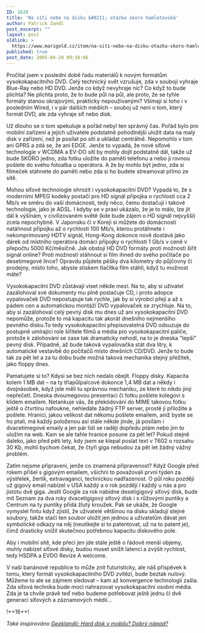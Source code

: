 ```yaml
---
ID: 1628
title: 'Na síti nebo na disku &#8211; otázka skoro hamletovská'
author: Patrick Zandl
post_excerpt: ""
layout: post
oldlink: >
  https://www.marigold.cz/item/na-siti-nebo-na-disku-otazka-skoro-hamletovska
published: true
post_date: 2005-04-28 09:38:06
---
```

<p>Pročítal jsem v poslední době řadu materiálů k novým formátům vysokokapacitního DVD. Celý technický svět vzrušuje, zda v souboji vyhraje Blue-Ray nebo HD DVD. Jenže co když nevyhraje nic? Co když to bude plichta? Ne plichta proto, že to bude půl na půl, ale proto, že se tyhle formáty stanou okrajovými, prakticky nepoužívanými? Všímají si toho i v posledním Wired, i v pár dalších médiích – souboj už není o tom, který formát DVD, ale zda vyhraje síť nebo disk. </p>

<p>Už dlouho se o tom spekuluje a pořád nebyl ten správný čas. Pořád bylo pro mobilní zařízení a jejich uživatele podstatně pohodlnější uložit data na malý disk v zařízení, než je posílat po síti a ukládat centrálně. Nepomohlo v tom ani GPRS a zdá se, že ani EDGE. Jenže to vypadá, že nové síťové technologie v WCDMA a EV-DO sítí by mohly dojít podstatně dál, takže už bude SKORO jedno, zda fotku uložíte do paměti telefonu a nebo ji rovnou pošlete do svého fotoalba u operátora. A že by mohlo být jedno, zda si filmeček stáhnete do paměti nebo zda si ho budete streamovat přímo ze sítě. </p>

<p>Mohou síťové technologie ohrozit i vysokokapacitní DVD? Vypadá to, že s moderními MPEG kodeky postačí pro HD signál přípojka o rychlosti cca 2 Mb/s ve směru do vaší domácnosti, tedy něco, čemu dostačují i takové technologie, jako je ADSL. I kdyby se v praxi ukázalo, že je to málo, lze jít dál k výšinám, v civilizovaném světě (kde bude zájem o HD signál nejvyšší) zcela nepochybně. V Japonsku či v Koreji si můžete do domácnosti natáhnout přípojku až o rychlosti 100 Mb/s, kterou protáhnete i nekomprimovaný HDTV signál, Hong-Kong dokonce nově dostává jako dárek od místního operátora domácí přípojky o rychlosti 1 Gb/s v ceně v přepočtu 5000 Kč/měsíčně. Jak obstojí HD DVD formáty proti možnosti šířit signál online? Proti možnosti stáhnout si film ihned do svého počítače po desetimegové lince? Opravdu půjdete pěšky dva kilometry do půjčovny či prodejny, místo toho, abyste stiskem tlačítka film stáhli, když tu možnost máte?</p>

<p>Vysokokapacitní DVD zůstávají viset někde mezi. Na to, aby si uživatel zazálohoval své dokumenty mu plně postačuje CD, i proto adopce vypalovaček DVD nepostupuje tak rychle, jak by si výrobci přejí a až s pádem cen a automatickou montáží DVD vypalovaček se zrychluje. Na to, aby si zazálohoval celý pevný disk mu dnes už ani vysokokapacitní DVD nepomůže, protože to má kapacitu tak akorát dnešního nejmenšího pevného disku.To tedy vysokokapacitní přepisovatelná DVD odsuzuje do postupně umírající role šiřitele filmů a média pro vysokokapacitní paliče, protože k zálohování se zase tak dramaticky nehodí, na to je dneska "lepší" pevný disk. Případně, až bude taková vypalovačka stát dva litry, k automatické vestavbě do počítačů místo dnešních CD/DVD. Jenže to bude tak za pět let a za tu dobu bude možná taková mechanika stejný přežitek, jako floppy dnes. </p>

<p>Pamatujete si to? Kdysi se bez nich nedalo obejít. Floppy disky. Kapacita kolem 1 MB dat – na ty tříapůlpalcové dokonce 1,4 MB dat a někdy i dvojnásobek, když jste měli tu správnou mechaniku, ze které to nikdo jiný nepřečetl. Dneska dvoumegovou presentaci či fotku pošlete kolegovi s klidem emailem. Netankuje vás, že překódování do MIME takovou fotku ještě o čtvrtinu nafoukne, nehledáte žádný FTP server, prostě ji přiložíte a pošlete. Hranici, jakou velikost dat někomu pošlete emailem, aniž byste se ho ptali, má každý položenou asi stále někde jinde, já posílám i dvacetimegové emaily a jen pár lidí se raději dopředu ptám nebo jim to uložím na web. Kam se ale tahle hranice posune za pět let? Pokud stejně daleko, jako před pěti lety, kdy jsem se klepal poslat text v T602 o rozsahu 30 Kb, mohli bychom čekat, že čtyři giga nebudou za pět let žádný vážný problém.</p>

<p>Zatím nejsme připraveni, jenže co znamená připravenost? Když Google před rokem přišel s gigovým emailem, všichni to považovali první týden za výstřelek, žertík, extravaganci, technickou nadřazenost. O půl roku později už gigový email nabízel v USA každý a o rok později i každý u nás a pro jistotu dvě giga.  Jestli Google za rok nabídne desetigigový síťový disk, bude mít Seznam za dva roky dvacetigigový síťový disk i s růžovými puntíky a Centrum na ty puntíky přidá žlutý kroužek. Pak se ukáže, že Google vymyslel fintu když zjistil, že uživatelé většinou na disku skladují stejné soubory, takže stačí ten soubor uložit jen jednou a uživatelům dávat jen symbolické odkazy na něj (neutíkejte si to patentovat, už na to patent je), čímž drasticky snížil skutečnou potřebnou kapacitu diskového pole.  </p>

<p>Aby i mobilní sítě, kde přeci jen jde stále ještě o řádově menší objemy, mohly nabízet síťové disky, budou muset snížit latenci a zvýšit rychlost, tedy HSDPA a EVDO Revize A welcome. </p>

<p>V naší banánové republice to může znít futuristicky, ale náš příspěvek k tomu, který formát vysokokapacitního DVD zvítězí, bude beztak nulový. Můžeme to ale se zájmem sledovat – kam až konvergence technologií zašla. Zda síťová technika bude moci nahrazovat vysokokapacitní osobní média. Zda je ta chvíle právě teď nebo budeme potřebovat ještě jednu či dvě generaci síťových a záznamových médií…</p>

<p>!++16++!</p>

<p><i>Také inspirováno <a href="http://geeklandia.blogspot.com/2004/11/hard-disk-v-mobilu-dobr-npad.html">Geeklandií:  Hard disk v mobilu? Dobrý nápad?</a></i>
</p>
